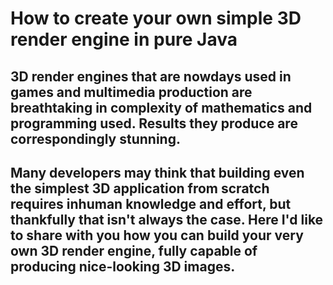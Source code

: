 # How to create your own simple 3D render engine in pure Java

## 3D render engines that are nowdays used in games and multimedia production are breathtaking in complexity of mathematics and programming used. Results they produce are correspondingly stunning.

## Many developers may think that building even the simplest 3D application from scratch requires inhuman knowledge and effort, but thankfully that isn't always the case. Here I'd like to share with you how you can build your very own 3D render engine, fully capable of producing nice-looking 3D images.

